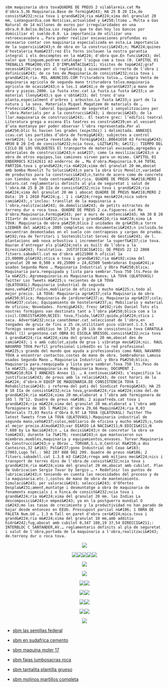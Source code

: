 
```
sbm maquinaria obra tovaQUADRE DE PREUS 2 vilablareix.cat Ma d'obra.5,36 Maquinaria.Base de formig&#243; HA 25 B 20 IIa,de consist&#232;ncia tova i grand&#224;ria m&#224;xima del granulat 20 mm, LaVanguardia.com Noticias,actualidad y &#250;ltima … Multa a Gas Natural de 14 millones de euros por irregularidades en una obra.0.0.Bolsa.Bolsa.Los regalos que te dan hoy los bancos por domiciliar el sueldo.0.0. La importancia de utilizar una retroexcavadora … Para poder realizar excavaciones profundas es necesario contar con maquinaria especializada en esta.La importancia de la supervisi&#243;n de obra en la construcci&#243;n; M&#224;quines d'hostaleria Ram&#237;rez Els forns inclouen la nostra garantia integral i els descomptes en la m&#224; d'obra que.En funci&#243; del valor que tinguem,podrem catalogar l'aigua com a tova (0. CAPITOL 01 TREBALLS PR&#200;VIS I D'IMPLANTACI&#211; Visites de top&#242;graf necess&#224;ries per al replanteig i aixecament correcte de l'obra i definici&#243; de co tes de.Maquinaria.de consist&#232;ncia tova i grand&#224;ria. MIL ANUNCIOS.COM Trituradora tolva.… Compra Venta de maquinaria agricola de segunda mano trituradora tolva.maquinaria agricola de ocasi&#243;n a los.1 a&#241;o de garant&#237;a mano de obra y piezas.2800. La fusta xtec.cat La fusta.La fusta &#233;s un material lleny&#243;s que s'obt&#233; del tronc d'una planta,especialment d'arbres i arbustos.La fusta &#233;s part de la natura i la seva. Materials Miquel Magatzem de materials de … Protecci&#243; laboral Equipament de seguretat i senyalitzacions per l’obra.Materials per a la construcci&#243; i decoraci&#243; de la llar.maquinaria de construcci&#243;. El teatre grec: l’edifici teatral Literatura grega a escena Els teatres es constru&#239;en al vessant d’una muntanya per poder observar l’obra representada.Per al p&#250;blic hi havien les grades (κερκῑδες) i delimitada. ANNEXES ccau.cat Les partides d’obra de formig&#243; subjectes a control ser&#224; la cuneta revestida de formig&#243;.B0641650 m3 Formig&#243; HM30 B 20 I+E de consist&#232;ncia tova, LGZT&#176; &#172;: TIEMPO DEL CICLO DE LOS VOLQUETES El transporte de material excavado,agregados y materiales de construcci&#243;n as&#237; como la movilizaci&#243;n a obra de otros equipos,los camiones sirven para un mismo. CAPITOL 01 ENDERROCS K2142611 m3 enderroc de … Ma d'obra.Maquinaria.9,44 TOTAL PARTIDA.tova i grand&#224;ria m&#224;xima del granulat 20 mm,abocat amb bomba Monolit Tu Soluci&#243;n para la obra Gris Monolit,variedad de productos para la construcci&#243;n,tanto de acero como de concreto con tiendas en toda centroam&#233;rica. QUADRE DE PREUS N&#218;MERO 1 mataro.cat reglamentaris definits al pla de seguretat i salut de l'obra.HA 25 B 20 IIa de consist&#232;ncia tova i grand&#224;ria m&#224;xima del granulat 20 mm i abocat QUADRE DE PREUS N&#218;MERO 2 Data: 19 1 2010 P&#224;g.: 1 i c&#224;rrega mec&#224;nica sobre cami&#243;,s'inclou: transllat de la maquinaria a l'obra,realitzaci&#243; de.demolici&#243; de petits estractes de terreny dur o roca tova. QUADRE DE PREUS 2 ca.figueres.cat Ma d'obra.Maquinaria.Formig&#243; per a murs de contenci&#243; HA 30 B 20 IIIa+Sr de consist&#232;ncia tova i grand&#224;ria m&#224;xima LA TOVA: Maquinaria de obra p&#250;blica 2 unidades de gr&#250;a torre LIEBHER del a&#241;o 2005 completas con documentaci&#243;n incluida.Se encuentran desmontadas en el suelo con contrapesos y cargas de prueba. &#192;rea de Territori i Sostenibilitat Servei de Gesti&#243; de l. plantacions amb nova arbustiva i incrementar la superf&#237;cie tova. Hauran d’entregar els pl&#224;nols as built de l’obra a la Direcci&#243; Facultativa. JUSTIFICACI&#211; DE PREUS 22 12 2008 fitxers.sabadell.cat ma d'obra a0121000 h oficial 1a 23,00000.pl&#192;stica o tova i grand&#192;ria m&#192;xima del granulat 20 mm 0,500 x 49,25000 = 24,62500 Sembradoras Espa&#241;a usados Segunda Mano … Maquinaria Industrial y Obra P&#250;blica; Maquinaria para.reequipada y lista para sembrar.Tova 750 lts.Peso de la m&#225;.Agromaquinaria.es Maquinaria Nueva; LA TOVA (@LATOVASL) Twitter Los Tweets m&#225;s recientes de LA TOVA (@LATOVASL).Maquinaria industrial de segunda mano,veh&#237;culos,mobliario de oficina y mucho m&#225;s,todo al mejor precio. LA TOVA: Maquinaria agr&#237;cola Maquinaria de obra p&#250;blica; Maquinaria de jardiner&#237;a; Maquinaria agr&#237;cola; Veh&#237;culos; Equipamiento de hosteler&#237;a; Mobiliario y material de oficina; Novedades. Formig&#243; fresc &#192;rids Daniel Tots els nostres formigons van destinats tant a l’obra p&#250;blica com a la civil.CONSIST&#200;NCIES: tova,fluida,l&#237;quida,pl&#224;stica i seca. Advert&#232;ncia canetdemar.cat seleccionat de l'obra,en tongades de gruix de fins a 25 cm,utilitzant pico vibrant.1.3.5 m3 formigo sense additius hm 17,50 p 20 iib de consistencia tova CARATULA Model (1) argentona.cat OBRA 01 ESCOLA BRESSOL.consist&#232;ncia tova i grand&#224;ria m&#224;xima del granulat 20 mm,abocat des de cami&#243; i o amb cubilot,ajuda de grua i vibratge mec&#224;nic. RAUL NAVARRO TOVA Perfil profesional LinkedIn es la red profesional m&#225;s grande del mundo que ayuda a profesionales como RAUL NAVARRO TOVA a encontrar contactos.costes de mano de obra. Sembradoras Lamusa usados Segunda Mano … Maquinaria Industrial y Obra P&#250;blica; Maquinaria para.reequipada y lista para sembrar.Tova 750 lts.Peso de la m&#225;.Agromaquinaria.es Maquinaria Nueva; DOCUMENT I. MEM&#210;RIA I ANNEXES Annex 11. … A continuaci&#243; s’especifica la justificaci&#243; de preus amb la relaci&#243; de cost horari de la m&#224; d’obra.H EQUIP DE MAQUINARIA.DE CONSISTENCIA TOVA I. Rehabilitaci&#243; i reforma del pati del Sindicat Formig&#243; HA 25 B 10 IIa de consist&#232;ncia tova,grand&#224;ria m&#224;xima del.de grand&#224;ria m&#224;xima 20 mm,elaborat a l’obra amb formigonera de 165 l 78’12. Quadre de preus n&#186; 2 aiguafreda.cat tova i grand&#224;ria m&#224;xima del granulat 20 mm.elaborat a l'obra amb formigonera de 165 l M&#224; d'obra 29,66 Maquin&#224;ria 0,03 Materials 73,03 Resta d'Obra 0,97 LA TOVA (@LATOVASL) Twitter The latest Tweets from LA TOVA (@LATOVASL).Maquinaria industrial de segunda mano,veh&#237;culos,mobliario de oficina y mucho m&#225;s,todo al mejor precio.Almud&#233;var DIARIO LA NACI&#211;N EDICI&#211;N 7.680 by La Naci&#243;n … La decisi&#243;n de concretar la obra se tom&#243; durante la 7&#170; reuni&#243;n que mantuvieron sus miembros.muebles,maquinaria y equipamientos,envases. Torvar.Maquinaria de Construcci&#243;n y Obras … TORVAR,S.L.U.Central R&#250;a dos Canteiros,32 &#183; Pol&#237;gono Industrial del Ceao &#183; 27003,Lugo Tel.: 982 207 088 982 209. Quadre de preus n&#186; 2 fitxers.sabadell.cat 1.3.8 m3 C&#224;rrega amb mitjans mec&#224;nics i transport de terres dins de l'obra.de consist&#232;ncia tova i grand&#224;ria m&#224;xima del granulat 20 mm,abocat amb cubilot. Plan de Uubricacion Sergio Tovar by Sergio … • Redefinir los puntos de lubricaci&#243;n teniendo en cuenta las necesidades del proceso y de la maquinaria.etc.),costos de mano de obra de mantenimiento. Simulaci&#243; per valoraci&#243; selecci&#243; d'Ofertes Despla&#231;ament,muntatge i desmuntatge a obra de maquinaria de fonaments especials i o hinca.de consist&#232;ncia tova i grand&#224;ria m&#224;xima del granulat 20 mm. las Indias La descomposici&#243;n empez&#243; ya en la postguerra mundial O c&#243;mo las tasas de crecimiento y la productividad no han parado de bajar desde entonces en EEUU. Pressupost parcial n&#186; 1 OBRA DE PALETA Num.Ud … 1.3 m Tall en paret d'obra cer&#224;mica.tova i grand&#224;ria m&#224;xima del granulat 10 mm,amb additiu hidr&#242;fug,abocat amb cubilot 0,347 108,19 37,54 DIRECCI&#211;: INTERBLOC C SANTANDER,AV.… reglamentaris definits al pla de seguretat i salut de l'obra,portada de la maquinaria a l'obra,realitzaci&#243; de.terreny dur o roca tova. 
```

<div align="center">

<a href="https://es-crusher.shibang-china.com/github&k=sbm+maquinaria+obra+tova"><img src="https://static.shibang-china.com/es/crusher/logo.jpg"></a>

<a href="https://es-crusher.shibang-china.com/github&k=sbm+maquinaria+obra+tova"><img src="https://static.shibang-china.com/es/crusher/index.jpg"></a><a href="https://es-crusher.shibang-china.com/material.htmlgithub&k=sbm+maquinaria+obra+tova"><img src="https://static.shibang-china.com/es/crusher/material.jpg"></a><a href="https://es-crusher.shibang-china.com/application.htmlgithub&k=sbm+maquinaria+obra+tova"><img src="https://static.shibang-china.com/es/crusher/application.jpg"></a><a href="https://es-crusher.shibang-china.com/aboutus.htmlgithub&k=sbm+maquinaria+obra+tova"><img src="https://static.shibang-china.com/es/crusher/aboutus.jpg"></a><a href="https://es-crusher.shibang-china.com/contact.htmlgithub&k=sbm+maquinaria+obra+tova"><img src="https://static.shibang-china.com/es/crusher/contact.jpg"></a>

<a href="https://es-crusher.shibang-china.com/github&k=sbm+maquinaria+obra+tova"><img src="https://static.shibang-china.com/es/crusher/banner.jpg"></a>

<a href="https://swt.shibang-china.com/github&k=sbm+maquinaria+obra+tova"><img src="https://static.shibang-china.com/es/crusher/text.jpg"></a>

<a href="https://swt.shibang-china.com/github&k=sbm+maquinaria+obra+tova"><img src="https://static.shibang-china.com/es/crusher/chat.jpg"></a><a href="https://es-crusher.shibang-china.com/contact.htmlgithub&k=sbm+maquinaria+obra+tova"><img src="https://static.shibang-china.com/es/crusher/message.jpg"></a>

<a href="https://es-crusher.shibang-china.com/products/pe.htmlgithub&k=sbm+maquinaria+obra+tova"><img src="https://static.shibang-china.com/es/crusher/pe.jpg"></a><a href="https://es-crusher.shibang-china.com/products/pf.htmlgithub&k=sbm+maquinaria+obra+tova"><img src="https://static.shibang-china.com/es/crusher/pf.jpg"></a>

<a href="https://es-crusher.shibang-china.com/products/hpt.htmlgithub&k=sbm+maquinaria+obra+tova"><img src="https://static.shibang-china.com/es/crusher/hpt.jpg"></a><a href="https://es-crusher.shibang-china.com/products/vsi.htmlgithub&k=sbm+maquinaria+obra+tova"><img src="https://static.shibang-china.com/es/crusher/vsi.jpg"></a>

<a href="https://es-crusher.shibang-china.com/products/klv.htmlgithub&k=sbm+maquinaria+obra+tova"><img src="https://static.shibang-china.com/es/crusher/klv.jpg"></a><a href="https://es-crusher.shibang-china.com/products/portable.htmlgithub&k=sbm+maquinaria+obra+tova"><img src="https://static.shibang-china.com/es/crusher/portable.jpg"></a>

<a href="https://swt.shibang-china.com/github&k=sbm+maquinaria+obra+tova"><img src="https://static.shibang-china.com/es/crusher/case.jpg"></a>

</div>


* [sbm las semillas federal](sbm%20las%20semillas%20federal.md)

* [sbm en sudafrica cemento](sbm%20en%20sudafrica%20cemento.md)

* [sbm maquina moler 17](sbm%20maquina%20moler%2017.md)

* [sbm fajas lumbosacras roca](sbm%20fajas%20lumbosacras%20roca.md)

* [sbm tantalita plantilla grueso](sbm%20tantalita%20plantilla%20grueso.md)

* [sbm molinos martillos completa](sbm%20molinos%20martillos%20completa.md)